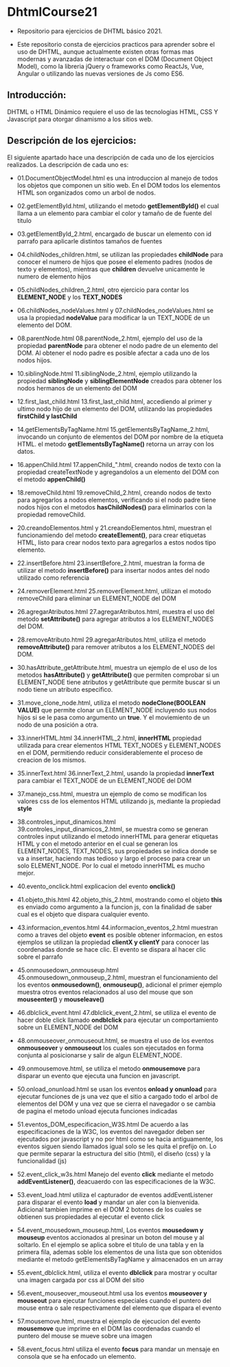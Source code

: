 # DhtmlCourse21
 - Repositorio para ejercicios de DHTML básico 2021.

 - Este repositorio consta de ejercicios practicos para aprender sobre el uso de DHTML, aunque actualmente existen otras formas mas modernas y avanzadas de interactuar con el DOM (Document Object Model), como la libreria jQuery o frameworks como ReactJs, Vue, Angular o utilizando las nuevas versiones de Js como ES6.

## Introducción:
DHTML o HTML Dinámico requiere el uso de las tecnologias HTML, CSS Y Javascript para otorgar dinamismo a los sitios web.

## Descripción de los ejercicios:

El siguiente apartado hace una descripción de cada uno de los ejercicios realizados. La descripción de cada uno es:

- 01.DocumentObjectModel.html es una introduccion al manejo de todos los objetos que componen un sitio web. En el DOM todos los elementos HTML son organizados como un arbol de nodos.

- 02.getElementById.html, utilizando el metodo **getElementById()** el cual llama a un elemento para cambiar el color y tamaño de de fuente del titulo

- 03.getElementById_2.html, encargado de buscar un elemento con id parrafo para aplicarle distintos tamaños de fuentes

- 04.childNodes_children.html, se utilizan las propiedades **childNode** para conocer el numero de hijos que posee el elemento padres (nodos de texto y elementos), mientras que **children** devuelve unicamente le numero de elemento hijos

- 05.childNodes_children_2.html, otro ejercicio para contar los **ELEMENT_NODE** y los **TEXT_NODES**

- 06.childNodes_nodeValues.html y 07.childNodes_nodeValues.html se usa la propiedad **nodeValue** para modificar la un TEXT_NODE de un elemento del DOM.

- 08.parentNode.html 08.parentNode_2.html, ejemplo del uso de la propiedad **parentNode** para obtener el nodo padre de un elemento del DOM. Al obtener el nodo padre es posible afectar a cada uno de los nodos hijos.

- 10.siblingNode.html 11.siblingNode_2.html, ejemplo utilizando la propiedad **siblingNode** y **siblingElementNode** creados para obtener los nodos hermanos de un elemento del DOM

- 12.first_last_child.html 13.first_last_child.html, accediendo al primer y ultimo nodo hijo de un elemento del DOM, utilizando las propiedades **firstChild y lastChild**

- 14.getElementsByTagName.html 15.getElementsByTagName_2.html, invocando un conjunto de elementos del DOM por nombre de la etiqueta HTML. el metodo **getElementsByTagName()** retorna un array con los datos.

- 16.appenChild.html 17.appenChild_".html, creando nodos de texto con la propiedad createTextNode y agregandolos a un elemento del DOM con el metodo **appenChild()**

- 18.removeChild.html 19.removeChild_2.html, creando nodos de texto para agregarlos a nodos elementos, verificando si el nodo padre tiene nodos hijos con el metodos **hasChildNodes()** para eliminarlos con la propiedad removeChild.

- 20.creandoElementos.html y 21.creandoElementos.html, muestran el funcionamiendo del metodo **createElement()**, para crear etiquetas HTML, listo para crear nodos texto para agregarlos a estos nodos tipo elemento.

- 22.insertBefore.html 23.insertBefore_2.html, muestran la forma de utilizar el metodo **insertBefore()** para insertar nodos antes del nodo utilizado como referencia

- 24.removerElement.html 25.removerElement.html, utilizan el motodo removeChild para eliminar un ELEMENT_NODE del DOM

- 26.agregarAtributos.html 27.agregarAtributos.html, muestra el uso del metodo **setAttribute()** para agregar atributos a los ELEMENT_NODES del DOM.

- 28.removeAtributo.html 29.agregarAtributos.html, utiliza el metodo **removeAttribute()** para remover atributos a los ELEMENT_NODES del DOM.

- 30.hasAttribute_getAttribute.html, muestra un ejemplo de el uso de los metodos **hasAttribute()** y **getAttribute()** que permiten comprobar si un ELEMENT_NODE tiene atributos y getAttribute que permite buscar si un nodo tiene un atributo especifico.

- 31.move_clone_node.html, utiliza el metodo **nodeClone(BOOLEAN VALUE)** que permite clonar un ELEMENT_NODE incluyendo sus nodos hijos si se le pasa como argumento un **true**. Y el moviemiento de un nodo de una posición a otra.

- 33.innerHTML.html 34.innerHTML_2.html, **innerHTML** propiedad utilizada para crear elementos HTML TEXT_NODES y ELEMENT_NODES en el DOM, permitiendo reducir considerablemente el proceso de creacion de los mismos.

- 35.innerText.html 36.innerText_2.html, usando la propiedad **innerText** para cambiar el TEXT_NODE de un ELEMENT_NODE del DOM

- 37.manejo_css.html, muestra un ejemplo de como se modifican los valores css de los elementos HTML utilizando js, mediante la propiedad **style**

- 38.controles_input_dinamicos.html 39.controles_input_dinamicos_2.html, se muestra como se generan controles input utilizando el metodo innerHTML para generar etiquetas HTML y con el metodo anterior en el cual se generan los ELEMENT_NODES, TEXT_NODES, sus propiedades se indica donde se va a insertar, haciendo mas tedioso y largo el proceso para crear un solo ELEMENT_NODE. Por lo cual el metodo innerHTML es mucho mejor.

- 40.evento_onclick.html explicacion del evento **onclick()**

- 41.objeto_this.html 42.objeto_this_2.html, mostrando como el objeto **this** es enviado como argumento a la funcion js, con la finalidad de saber cual es el objeto que dispara cualquier evento.

- 43.informacion_eventos.html 44.informacion_eventos_2.html muestran como a traves del objeto **event** es posible obtener informacion, en estos ejemplos se utilizan la propiedad **clientX y clientY** para conocer las coordenadas donde se hace clic. El evento se dispara al hacer clic sobre el parrafo

- 45.onmousedown_onmouseup.html 45.onmousedown_onmouseup_2.html, muestran el funcionamiento del los eventos **onmousedown()**, **onmouseup()**, adicional el primer ejemplo muestra otros eventos relacionados al uso del mouse que son **mouseenter()** y **mouseleave()**

- 46.dblclick_event.html 47.dblclick_event_2.html, se utiliza el evento de hacer doble click llamado **ondblclick** para ejecutar un comportamiento sobre un ELEMENT_NODE del DOM

- 48.onmouseover_onmouseout.html, se muestra el uso de los eventos **onmouseover** y **onmouseout** los cuales son ejecutados en forma conjunta al posicionarse y salir de algun ELEMENT_NODE.

- 49.onmousemove.html, se utiliza el metodo **onmousemove** para disparar un evento que ejecuta una funcion en javascript.

- 50.onload_onunload.html se usan los eventos **onload y onunload** para ejecutar funciones de js una vez que el sitio a cargado todo el arbol de elementos del DOM y una vez que se cierra el navegador o se cambia de pagina el metodo unload ejecuta funciones indicadas

- 51.eventos_DOM_especificacion_W3S.html De acuerdo a las especificaciones de la W3C, los eventos del navegador deben ser ejecutados por javascript y no por html como se hacia antiguamente, los eventos siguen siendo llamados igual solo se les quita el prefijo on. Lo que permite separar la estructura del sitio (html), el diseño (css) y la funcionalidad (js)

- 52.event_click_w3s.html Manejo del evento **click** mediante el metodo **addEventListener()**, deacuaerdo con las especificaciones de la W3C.

- 53.event_load.html utiliza el capturador de eventos addEventListener para disparar el evento **load** y mandar un aler con la bienvenida. Adicional tambien imprime en el DOM 2 botones de los cuales se obtienen sus propiedades al ejecutar el evento click

- 54.event_mousedown_mouseup.html, Los eventos **mousedown y mouseup** eventos accionados al presinar un boton del mouse y al soltarlo. En el ejemplo se aplica sobre el titulo de una tabla y en la primera fila, ademas soble los elementos de una lista que son obtenidos mediante el metodo getElementsByTagName y almacenados en un array

- 55.event_dblclick.html, utiliza el evento **dblclick** para mostrar y ocultar una imagen cargada por css al DOM del sitio

- 56.event_mouseover_mouseout.html usa los eventos **mouseover y mouseout** para ejecutar funciones especiales cuando el puntero del mouse entra o sale respectivamente del elemento que dispara el evento

- 57.mousemove.html, muestra el ejemplo de ejecucion del evento **mousemove** que imprime en el DOM las coordenadas cuando el puntero del mouse se mueve sobre una imagen

- 58.event_focus.html utiliza el evento **focus** para mandar un mensaje en consola que se ha enfocado un elemento.